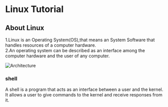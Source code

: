 # Linux Tutorial

## About Linux
1.Linux is an Operating System(OS),that means an System Software that handles resources of a computer hardware.  
2.An operating system can be described as an interface among the computer hardware and the user of any computer.

![Architecture](https://static.javatpoint.com/linux/images/architecture-of-linux.png)

### shell
A shell is a program that acts as an interface between a user and the kernel. It allows a user to give commands to the kernel and receive responses from it. 
